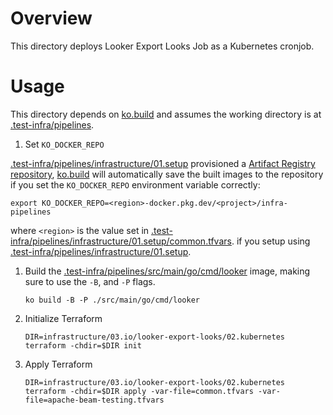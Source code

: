 <!--
    Licensed to the Apache Software Foundation (ASF) under one
    or more contributor license agreements.  See the NOTICE file
    distributed with this work for additional information
    regarding copyright ownership.  The ASF licenses this file
    to you under the Apache License, Version 2.0 (the
    "License"); you may not use this file except in compliance
    with the License.  You may obtain a copy of the License at

      http://www.apache.org/licenses/LICENSE-2.0

    Unless required by applicable law or agreed to in writing,
    software distributed under the License is distributed on an
    "AS IS" BASIS, WITHOUT WARRANTIES OR CONDITIONS OF ANY
    KIND, either express or implied.  See the License for the
    specific language governing permissions and limitations
    under the License.
-->

# Overview

This directory deploys Looker Export Looks Job as a Kubernetes cronjob.

# Usage

This directory depends on [ko.build](https://ko.build/) and assumes the
working directory is at
[.test-infra/pipelines](../../../..).

1. Set `KO_DOCKER_REPO`

[.test-infra/pipelines/infrastructure/01.setup](../../../01.setup) provisioned
a
[Artifact Registry repository](https://cloud.google.com/artifact-registry/docs/repositories),
[ko.build](https://ko.build) will automatically save the built images to the
repository if you set the `KO_DOCKER_REPO` environment variable correctly:

```
export KO_DOCKER_REPO=<region>-docker.pkg.dev/<project>/infra-pipelines
```

where `<region>` is the value set in
[.test-infra/pipelines/infrastructure/01.setup/common.tfvars](../../../01.setup/common.tfvars).
if you setup using
[.test-infra/pipelines/infrastructure/01.setup](../../../01.setup).

1. Build the [.test-infra/pipelines/src/main/go/cmd/looker](../../../../src/main/go/cmd/looker)
image, making sure to use the `-B`, and `-P` flags.
   ```
   ko build -B -P ./src/main/go/cmd/looker
   ```
2. Initialize Terraform
   ```
   DIR=infrastructure/03.io/looker-export-looks/02.kubernetes
   terraform -chdir=$DIR init
   ```
3. Apply Terraform
   ```
   DIR=infrastructure/03.io/looker-export-looks/02.kubernetes
   terraform -chdir=$DIR apply -var-file=common.tfvars -var-file=apache-beam-testing.tfvars
   ```
